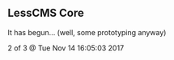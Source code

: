 LessCMS Core
------------

It has begun... (well, some prototyping anyway)

2 of 3 @ Tue Nov 14 16:05:03 2017
